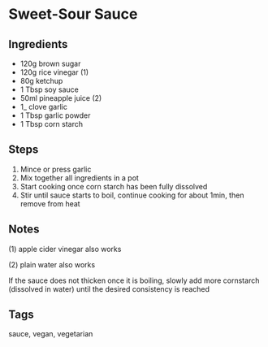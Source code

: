 # Sweet-Sour Sauce

## Ingredients

* 120g brown sugar
* 120g rice vinegar (1)
* 80g ketchup
* 1 Tbsp soy sauce 
* 50ml pineapple juice (2)
* 1_ clove garlic
* 1 Tbsp garlic powder
* 1 Tbsp corn starch

## Steps

1. Mince or press garlic
2. Mix together all ingredients in a pot
3. Start cooking once corn starch has been fully dissolved
4. Stir until sauce starts to boil, continue cooking for about 1min, then remove from heat 

## Notes

(1) apple cider vinegar also works

(2) plain water also works

If the sauce does not thicken once it is boiling, slowly add more cornstarch (dissolved in water) until the desired consistency is reached

## Tags
sauce, vegan, vegetarian
